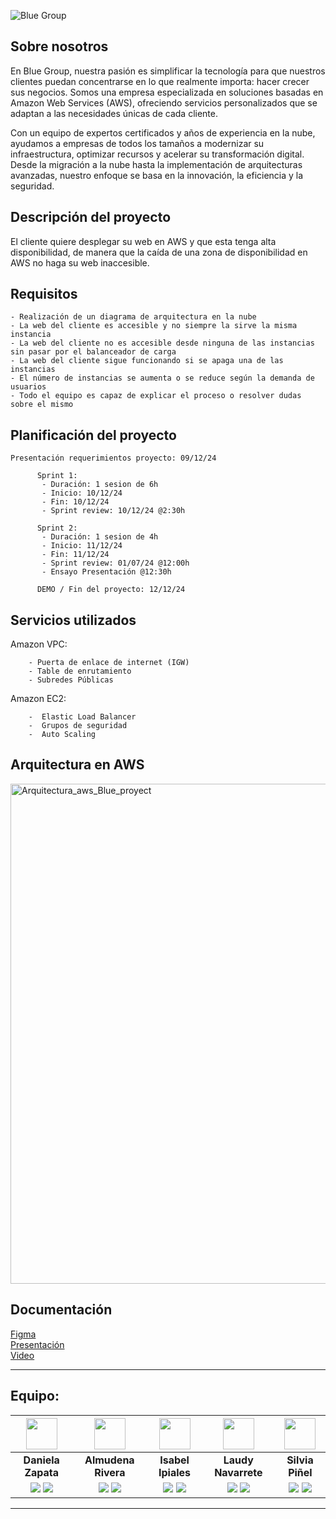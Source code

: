 ![Blue Group](https://github.com/user-attachments/assets/279a2e84-81fc-4fac-8901-a299be359f7a)

## Sobre nosotros

En Blue Group, nuestra pasión es simplificar la tecnología para que nuestros clientes puedan concentrarse en lo que realmente importa: hacer crecer sus negocios. Somos una empresa especializada en soluciones basadas en Amazon Web Services (AWS), ofreciendo servicios personalizados que se adaptan a las necesidades únicas de cada cliente.

Con un equipo de expertos certificados y años de experiencia en la nube, ayudamos a empresas de todos los tamaños a modernizar su infraestructura, optimizar recursos y acelerar su transformación digital. Desde la migración a la nube hasta la implementación de arquitecturas avanzadas, nuestro enfoque se basa en la innovación, la eficiencia y la seguridad.

## Descripción del proyecto 

El cliente quiere desplegar su web en AWS y que esta tenga alta disponibilidad, de manera que la caída de una zona de disponibilidad en AWS no haga su web inaccesible.

## Requisitos

    - Realización de un diagrama de arquitectura en la nube 
    - La web del cliente es accesible y no siempre la sirve la misma instancia
    - La web del cliente no es accesible desde ninguna de las instancias sin pasar por el balanceador de carga
    - La web del cliente sigue funcionando si se apaga una de las instancias
    - El número de instancias se aumenta o se reduce según la demanda de usuarios
    - Todo el equipo es capaz de explicar el proceso o resolver dudas sobre el mismo

## Planificación del proyecto

    Presentación requerimientos proyecto: 09/12/24
  
          Sprint 1:
           - Duración: 1 sesion de 6h 
           - Inicio: 10/12/24 
           - Fin: 10/12/24
           - Sprint review: 10/12/24 @2:30h 

          Sprint 2:
           - Duración: 1 sesion de 4h 
           - Inicio: 11/12/24
           - Fin: 11/12/24
           - Sprint review: 01/07/24 @12:00h
           - Ensayo Presentación @12:30h

          DEMO / Fin del proyecto: 12/12/24 

## Servicios utilizados

Amazon VPC:
         
        - Puerta de enlace de internet (IGW)
        - Table de enrutamiento
        - Subredes Públicas
    
Amazon EC2:
        
        -  Elastic Load Balancer
        -  Grupos de seguridad
        -  Auto Scaling
                
## Arquitectura en AWS

<img width="800" alt="Arquitectura_aws_Blue_proyect" src="https://github.com/user-attachments/assets/572e917e-ecef-48b9-95d0-f69ed41393f0" />

## Documentación

<a href="https://www.figma.com/board/QGYxZBUzmvu8aUwBqyUxD2/Estructura-AWS-Proyecto-final?t=v12kJcFYC1k2eTF4-6">Figma</a></br>
<a href="Final-Project-AWS-Blue-Group.pdf">Presentación</a></br>
<a href="Video_presentación_proyecto.mp4"> Video </a></br>


<hr>

## Equipo: 

| <img src="https://gyazo.com/7a7afbab1c1057a2ca8227101d514e33.png" width=50> | <img src="https://gyazo.com/c154d0c627218606f2889293adfe2167.png" width=50> | <img src="https://gyazo.com/3587b9a18878a33d113381018f840683.png" width=50> |<img src="https://gyazo.com/779e11d2cd4ddf34b7654370d3c15773.png" width=50> | <img src="https://gyazo.com/2556b31020e5f1ef606ee0746f68d5f6.jpg" width=50> 
|:-:|:-:|:-:|:-:|:-:|
| **Daniela Zapata** | **Almudena Rivera** | **Isabel Ipiales** | **Laudy Navarrete** | **Silvia Piñel** | 
| <a href="https://github.com/DANIELAZAPATA0724)"><img src="https://img.shields.io/badge/github-%23121011.svg?&style=for-the-badge&logo=github&logoColor=white"/></a> <a href="https://www.linkedin.com/in/danielazapataquintana/)"><img src="https://img.shields.io/badge/linkedin%20-%230077B5.svg?&style=for-the-badge&logo=linkedin&logoColor=white"/></a> | <a href="https://github.com/DenaRi97 "><img src="https://img.shields.io/badge/github-%23121011.svg?&style=for-the-badge&logo=github&logoColor=white"/></a> <a href="https://www.linkedin.com/in/almurivera/"><img src="https://img.shields.io/badge/linkedin%20-%230077B5.svg?&style=for-the-badge&logo=linkedin&logoColor=white"/></a> | <a href="https://github.com/mi-i-c"><img src="https://img.shields.io/badge/github-%23121011.svg?&style=for-the-badge&logo=github&logoColor=white"/></a> <a href="https://www.linkedin.com/in/maría-isabel-ipiales"><img src="https://img.shields.io/badge/linkedin%20-%230077B5.svg?&style=for-the-badge&logo=linkedin&logoColor=white"/></a> | <a href="https://github.com/laudyeneth"><img src="https://img.shields.io/badge/github-%23121011.svg?&style=for-the-badge&logo=github&logoColor=white"/></a> <a href="https://www.linkedin.com/in/laudyeneth"><img src="https://img.shields.io/badge/linkedin%20-%230077B5.svg?&style=for-the-badge&logo=linkedin&logoColor=white"/></a> |<a href="https://github.com/spinelf"><img src="https://img.shields.io/badge/github-%23121011.svg?&style=for-the-badge&logo=github&logoCo=white"/></a>  <a href="https://www.linkedin.com/in/silviapiñel"><img src="https://img.shields.io/badge/linkedin%20-%230077B5.svg?&style=for-the-badge&logo=linkedin&logoColor=white"/></a>

<hr>

